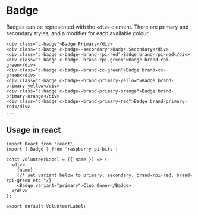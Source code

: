# Badge

Badges can be represented with the `<div>` element. There are primary and secondary styles, and a modifier for each available colour.

```
<div class="c-badge">Badge Primary</div>
<div class="c-badge c-badge--secondary">Badge Secondary</div>
<div class="c-badge c-badge--brand-rpi-red">Badge brand-rpi-red</div>
<div class="c-badge c-badge--brand-rpi-green">Badge brand-rpi-green</div>
<div class="c-badge c-badge--brand-cc-green">Badge brand-cc-green</div>
<div class="c-badge c-badge--brand-primary-yellow">Badge brand-primary-yellow</div>
<div class="c-badge c-badge--brand-primary-orange">Badge brand-primary-orange</div>
<div class="c-badge c-badge--brand-primary-red">Badge brand-primary-red</div>
...
```

## Usage in react

```
import React from 'react';
import { Badge } from 'raspberry-pi-bits';

const VolunteerLabel = ({ name }) => (
  <div>
    {name}
    {/* set variant below to primary, secondary, brand-rpi-red, brand-rpi-green etc */}
    <Badge variant="primary">Club Owner</Badge>
  </div>
);

export default VolunteerLabel;
```
